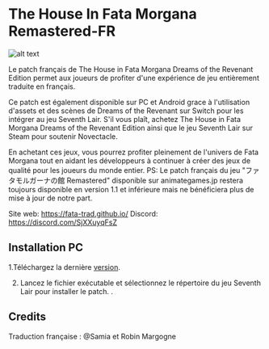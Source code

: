 # The House In Fata Morgana Remastered-FR
![alt text](https://raw.githubusercontent.com/MysticHaze157/fata-morgana-remastered-french/main/Accueil.jpg)

Le patch français de The House in Fata Morgana Dreams of the Revenant Edition permet aux joueurs de profiter d'une expérience de jeu entièrement traduite en français.

Ce patch est également disponible sur PC et Android grace à l'utilisation d'assets et des scènes de Dreams of the Revenant sur Switch pour les intégrer au jeu Seventh Lair.
S'il vous plaît, achetez The House in Fata Morgana Dreams of the Revenant Edition ainsi que le jeu Seventh Lair sur Steam pour soutenir Novectacle.

En achetant ces jeux, vous pourrez profiter pleinement de l'univers de Fata Morgana tout en aidant les développeurs à continuer à créer des jeux de qualité pour les joueurs du monde entier.
PS: Le patch français du jeu "ファタモルガーナの館 Remastered" disponible sur animategames.jp restera toujours disponible en version 1.1 et inférieure mais ne bénéficiera plus de mise à jour de notre part.

Site web: https://fata-trad.github.io/
Discord: https://discord.com/SjXXuyqFsZ
## Installation PC
1.Téléchargez la dernière [version](https://github.com/MysticHaze157/fata-morgana-remastered-french/releases).

2. Lancez le fichier exécutable et sélectionnez le répertoire du jeu Seventh Lair pour installer le patch. .

## Credits

Traduction française : @Samia et Robin Margogne
